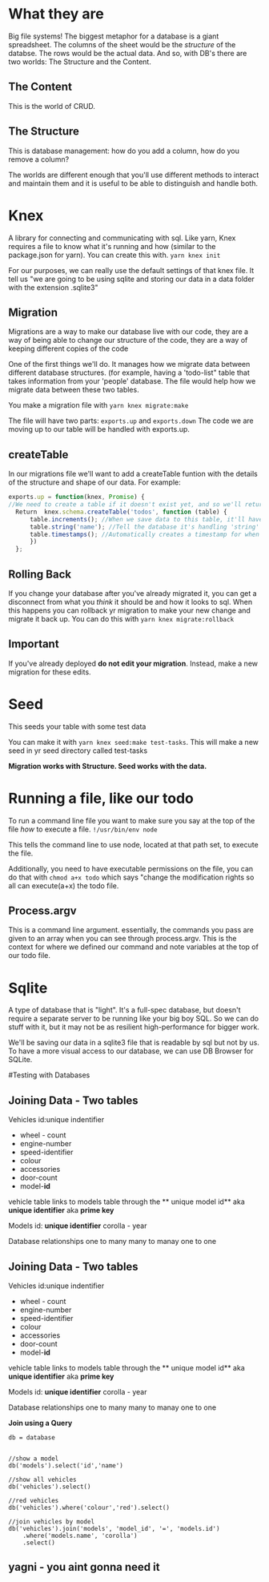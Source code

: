 <!--Title: Databases Overview -->
<!--Subtitle: What they are, why they are, when they are, and where -->

# What they are

Big file systems!  The biggest metaphor for a database is a giant spreadsheet.  The columns of the sheet would be the _structure_ of the databse.  The rows would be the actual data.  And so, with DB's there are two worlds: The Structure and the Content.

## The Content
This is the world of CRUD.  

## The Structure
This is database management: how do you add a column, how do you remove a column?  

The worlds are different enough that you'll use different methods to interact and maintain them and it is useful to be able to distinguish and handle both.

# Knex
A library for connecting and communicating with sql.  Like yarn, Knex requires a file to know what it's running and how (similar to the package.json for yarn).  You can create this with.
`yarn knex init`

For our purposes, we can really use the default settings of that knex file.  It tell us "we are going to be using sqlite and storing our data in a data folder with the extension .sqlite3"

## Migration
Migrations are a way to make our database live with our code, they are a way of being able to change our structure of the code, they are a way of keeping different copies of the code

One of the first things we'll do.  It manages how we migrate data between different database structures.  (for example, having a 'todo-list" table that takes information from your 'people' database.  The file would help how we migrate data between these two tables.

You make a migration file with `yarn knex migrate:make`

The file will have two parts: `exports.up` and `exports.down`  The code we are moving up to our table will be handled with exports.up.





## createTable
In our migrations file we'll want to add a createTable funtion with the details of the structure and shape of our data.  For example:

```js
exports.up = function(knex, Promise) {
//We need to create a table if it doesn't exist yet, and so we'll return the values of the below function.
  Return  knex.schema.createTable('todos', function (table) {
      table.increments(); //When we save data to this table, it'll have an id that increments automatically.
      table.string('name'); //Tell the database it's handling 'string' data with the name 'name'.
      table.timestamps(); //Automatically creates a timestamp for when the data was added.
      })
  };
```

## Rolling Back

If you change your database after you've already migrated it, you can get a disconnect from what you _think_ it should be and how it looks to sql.  When this happens you can rollback yr migration to make your new change and migrate it back up.  You can do this with `yarn knex migrate:rollback`

## Important

If you've already deployed **do not edit your migration**.  Instead, make a new migration for these edits.

# Seed
This seeds your table with some test data 

You can make it with `yarn knex seed:make test-tasks`.  This will make a new seed in yr seed directory called test-tasks

**Migration works with Structure. Seed works with the data.**

# Running a file, like our todo
To run a command line file you want to make sure you say at the top of the file _how_ to execute a file.
`!/usr/bin/env node`

This tells the command line to use node, located at that path set, to execute the file.

Additionally, you need to have executable permissions on the file, you can do that with
`chmod a+x todo`  which says "change the modification rights so all can execute(a+x) the todo file.

## Process.argv

This is a command line argument.  essentially, the commands you pass are given to an array when you can see through process.argv. This is the context for where we defined our command and note variables at the top of our todo file.  

# Sqlite
A type of database that is "light".  It's a full-spec database, but doesn't require a separate server to be running like your big boy SQL.  So we can do stuff with it, but it may not be as resilient high-performance for bigger work.  

We'll be saving our data in a sqlite3 file that is readable by sql but not by us.   To have a more visual access to our database, we can use DB Browser for SQLite.

#Testing with Databases

## Joining Data - Two tables

Vehicles
id:unique indentifier
* wheel - count
* engine-number
* speed-identifier
* colour
* accessories
* door-count
* model-**id**

vehicle table links to models table through the ** unique model id** aka **unique identifier** aka **prime key**

Models 
id: **unique identifier**
corolla - year


Database relationships
one to many
many to manay 
one to one

## Joining Data - Two tables

Vehicles
id:unique indentifier
* wheel - count
* engine-number
* speed-identifier
* colour
* accessories
* door-count
* model-**id**

vehicle table links to models table through the ** unique model id** aka **unique identifier** aka **prime key**

Models 
id: **unique identifier**
corolla - year


Database relationships
one to many
many to manay 
one to one

**Join using a Query**

```text
db = database


//show a model
db('models').select('id','name')

//show all vehicles
db('vehicles').select()

//red vehicles
db('vehicles').where('colour','red').select()

//join vehicles by model
db('vehicles').join('models', 'model_id', '=', 'models.id')
	.where('models.name', 'corolla')
	.select()
```

## yagni - you aint gonna need it 



